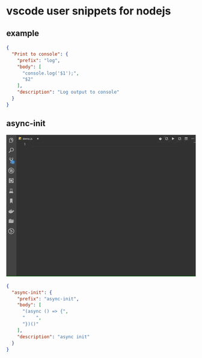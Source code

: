 
# vscode user snippets for nodejs

## example

```json
{
  "Print to console": {
    "prefix": "log",
    "body": [
      "console.log('$1');",
      "$2"
    ],
    "description": "Log output to console"
  }
}
```

## async-init

![async-init](images/async-init.gif)

```json
{
  "async-init": {
    "prefix": "async-init",
    "body": [
      "(async () => {",
      "    ",
      "})()"
    ],
    "description": "async init"
  }
}
```
